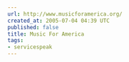 ```yaml
---
url: http://www.musicforamerica.org/
created_at: 2005-07-04 04:39 UTC
published: false
title: Music For America
tags:
- servicespeak
---
```



